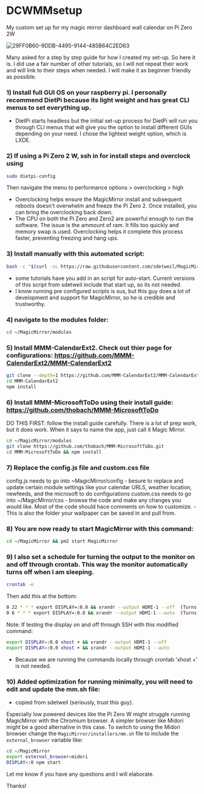 # DCWMMsetup
My custom set up for my magic mirror dashboard wall calendar on Pi Zero 2W

![29FF0B60-9DDB-4495-9144-485B64C2ED63](https://user-images.githubusercontent.com/104077563/166502205-46e67ab6-69eb-4f78-abab-e0d337fb4b9f.JPG)

Many asked for a step by step guide for how I created my set-up. So here it is. I did use a fair number of other tutorials, so I will not repeat their work and will link to their steps when needed. I will make it as beginner friendly as possible.

### 1) Install full GUI OS on your raspberry pi. I personally recommend DietPi because its light weight and has great CLI menus to set everything up.
  - DietPi starts headless but the initial set-up process for DietPi will run you through CLI menus that will give you the option to install different GUIs depending on your need. I chose the lightest weight option, which is LXDE.

### 2) If using a Pi Zero 2 W, ssh in for install steps and overclock using 

```bash
sudo dietpi-config
```

Then navigate the menu to performance options > overclocking > high

  - Overclocking helps ensure the MagicMirror install and subsequent reboots doesn't overwhelm and freeze the Pi Zero 2. Once installed, you can bring the overclocking back down.
  - The CPU on both the Pi Zero and Zero2 are powerful enough to run the software. The issue is the ammount of ram. It fills too quickly and memory swap is used. Overclocking helps it complete this process faster, preventing freezing and hang ups.

### 3) Install manually with this automated script:
            
```bash
bash -c "$(curl -sL https://raw.githubusercontent.com/sdetweil/MagicMirror_scripts/master/fixuppm2.sh)"
```

  - some tutorials have you add in an script for auto-start. Current versions of this script from sdetweil include that start up, so its not needed.
  - I know running pre configured scripts is sus, but this guy does a lot of development and support for MagicMirror, so he is credible and trustworthy.


### 4) navigate to the modules folder: 

```bash
cd ~/MagicMirror/modules
```

### 5) Install MMM-CalendarExt2. Check out thier page for configurations: https://github.com/MMM-CalendarExt2/MMM-CalendarExt2

```bash
git clone --depth=1 https://github.com/MMM-CalendarExt2/MMM-CalendarExt2
cd MMM-CalendarExt2
npm install
```

### 6) Install MMM-MicrosoftToDo using their install guide: https://github.com/thobach/MMM-MicrosoftToDo

DO THIS FIRST: follow the install guide carefully. There is a lot of prep work, but it does work. When it says to name the app, just call it Magic Mirror.
    
```bash
cd ~/MagicMirror/modules
git clone https://github.com/thobach/MMM-MicrosoftToDo.git
cd MMM-MicrosoftToDo && npm install
```

### 7) Replace the config.js file and custom.css file

config.js needs to go into ~MagicMirror/config
    - besure to replace and update certain module settings like your calendar URLS, weather location, newfeeds, and the microsoft to do configurations
custom.css needs to go into ~/MagicMirror/css
    - browse the code and make any changes you would like. Most of the code should hace comments on how to customize.
    - This is also the folder your wallpaper can be saved in and pull from.


### 8) You are now ready to start MagicMirror with this command:

```bash
cd ~/MagicMirror && pm2 start MagicMirror
```
    
### 9) I also set a schedule for turning the output to the monitor on and off through crontab. This way the monitor automatically turns off when I am sleeping.

```bash
crontab -e
```

Then add this at the bottom:

```bash
0 22 * * * export DISPLAY=:0.0 && xrandr --output HDMI-1 --off  (Turns the monitor off)
0 6 * * * export DISPLAY=:0.0 && xrandr --output HDMI-1 --auto  (Turns the monitor on)
```

Note: If testing the display on and off through SSH with this modified command:

```bash
export DISPLAY=:0.0 xhost + && xrandr --output HDMI-1 --off
export DISPLAY=:0.0 xhost + && xrandr --output HDMI-1 --auto
```

  - Because we are running the commands locally through crontab 'xhost +' is not needed.

### 10) Added optimization for running minimally, you will need to edit and update the mm.sh file:

  - copied from sdetweil (seriously, trust this guy).

Especially low powered devices like the Pi Zero W might struggle running MagicMirror with the Chromium browser. A simpler browser like Midori might be a good alternative in this case. To switch to using the Midori browser change the `MagicMirror/installers/mm.sh` file to include the `external_browser` variable like:

```bash
cd ~/MagicMirror
export external_browser=midori
DISPLAY=:0 npm start
```
    
Let me know if you have any questions and I will elaborate.

Thanks!

